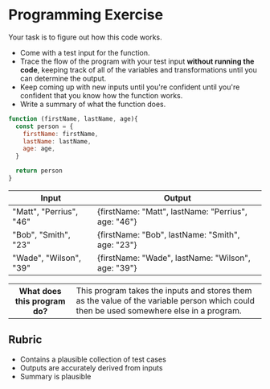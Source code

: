 # Programming Exercise

Your task is to figure out how this code works.

* Come with a test input for the function.
* Trace the flow of the program with your test input **without running the code**, keeping track of all of the variables and transformations until you can determine the output.
* Keep coming up with new inputs until you're confident until you're confident that you know how the function works.
* Write a summary of what the function does.

```js
function (firstName, lastName, age){
  const person = {
    firstName: firstName,
    lastName: lastName,
    age: age,
  }

  return person
}
```

| Input                   | Output                                              |
| -----                   | ------                                              |
| "Matt", "Perrius", "46" | {firstName: "Matt",  lastName: "Perrius", age: "46"}| 
| "Bob", "Smith", "23"    | {firstName: "Bob",  lastName: "Smith", age: "23"}   | 
| "Wade", "Wilson", "39"  | {firstName: "Wade",  lastName: "Wilson", age: "39"} | 

<table>
  <tr>
    <th>What does this program do?</th>
    <td>This program takes the inputs and stores them as the value of the variable person which could then be used somewhere else in a program.</td>
  </tr>
</table>

## Rubric

* Contains a plausible collection of test cases
* Outputs are accurately derived from inputs
* Summary is plausible

